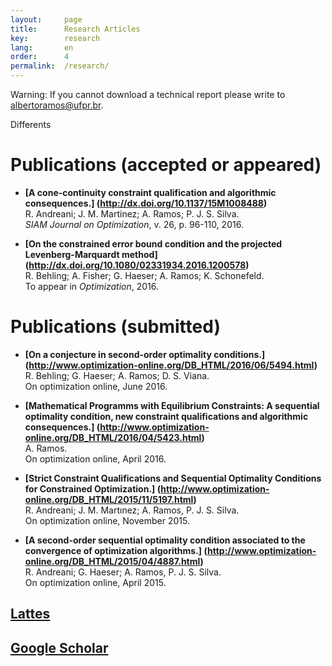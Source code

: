 ```yaml
---
layout:     page
title:      Research Articles
key:        research
lang:       en
order:      4
permalink:  /research/
---
```

Warning: If you cannot download a technical report please write to 
albertoramos@ufpr.br. <br />

Differents

# Publications (accepted or appeared)

  - **[A cone-continuity constraint qualification and algorithmic consequences.]
    (http://dx.doi.org/10.1137/15M1008488)** <br />
    R. Andreani; J. M. Martinez; A. Ramos; P. J. S. Silva. <br />
    _SIAM Journal on Optimization_, v. 26, p. 96-110, 2016. 

  - **[On the constrained error bound condition and the projected Levenberg-Marquardt method]
    (http://dx.doi.org/10.1080/02331934.2016.1200578)** <br />
    R. Behling; A. Fisher; G. Haeser; A. Ramos; K. Schonefeld. <br />
    To appear in _Optimization_, 2016.

# Publications (submitted)

  - **[On a conjecture in second-order optimality conditions.]
      (http://www.optimization-online.org/DB_HTML/2016/06/5494.html)** <br />
    R. Behling; G. Haeser; A. Ramos; D. S. Viana. <br />
    On optimization online, June 2016.
 
  - **[Mathematical Programms with Equilibrium Constraints: 
  A sequential optimality condition, new constraint qualifications and algorithmic consequences.]
  (http://www.optimization-online.org/DB_HTML/2016/04/5423.html)** <br />
   A. Ramos. <br /> On optimization online, April 2016.

  - **[Strict Constraint Qualifications and Sequential Optimality Conditions for Constrained Optimization.]
    (http://www.optimization-online.org/DB_HTML/2015/11/5197.html)** <br />
    R. Andreani; J. M. Martınez; A. Ramos, P. J. S. Silva. <br /> 
    On optimization online, November 2015.

  - **[A second-order sequential optimality condition associated to the convergence of optimization algorithms.]
  (http://www.optimization-online.org/DB_HTML/2015/04/4887.html)** <br />
    R. Andreani; G. Haeser; A. Ramos, P. J. S. Silva. <br /> On optimization online, April 2015.


## [Lattes](http://lattes.cnpq.br/3320145045271106)<br />

## [Google Scholar](http://scholar.google.com.br/citations?hl=pt-BR&user=CwUd6FgAAAAJ)
